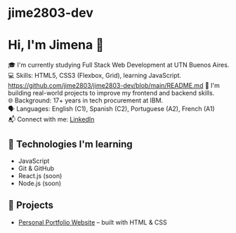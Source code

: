 # jime2803-dev
# Hi, I'm Jimena 👋

🎓 I'm currently studying Full Stack Web Development at UTN Buenos Aires.  
💻 Skills: HTML5, CSS3 (Flexbox, Grid), learning JavaScript.  https://github.com/jime2803/jime2803-dev/blob/main/README.md
🌱 I'm building real-world projects to improve my frontend and backend skills.  
🌐 Background: 17+ years in tech procurement at IBM.  
🗣️ Languages: English (C1), Spanish (C2), Portuguese (A2), French (A1)  
📬 Connect with me: [LinkedIn](https://linkedin.com/in/yourprofile)

## 🔧 Technologies I'm learning
- JavaScript
- Git & GitHub
- React.js (soon)
- Node.js (soon)

## 🧩 Projects
- [Personal Portfolio Website](https://github.com/yourusername/portfolio) – built with HTML & CSS
